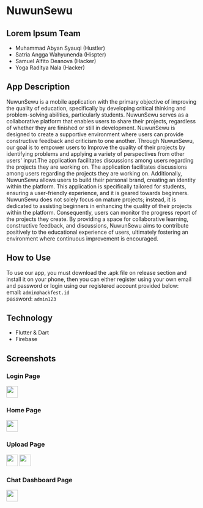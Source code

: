 # NuwunSewu
## Lorem Ipsum Team
- Muhammad Abyan Syauqi (Hustler)
- Satria Angga Wahyunenda (Hispter)
- Samuel Alfito Deanova (Hacker)
- Yoga Raditya Nala (Hacker)
## App Description
NuwunSewu is a mobile application with the primary objective of improving the quality of education, specifically by developing critical thinking and problem-solving abilities, particularly students. NuwunSewu serves as a collaborative platform that enables users to share their projects, regardless of whether they are finished or still in development. NuwunSewu is designed to create a supportive environment where users can provide  constructive feedback and criticism to one another. Through NuwunSewu, our goal is to empower users to Improve the quality of their projects by identifying problems and applying a variety of perspectives from other users' input.The application facilitates discussions among users regarding the projects they are working on. The application facilitates discussions among users regarding the projects they are working on. Additionally, NuwunSewu allows users to build their personal brand, creating an identity within the platform. This application is specifically tailored for students, ensuring a user-friendly experience, and it is geared towards beginners. NuwunSewu does not solely focus on mature projects; instead, it is dedicated to assisting beginners in enhancing the quality of their projects within the platform. Consequently, users can monitor the progress report of the projects they create. By providing a space for collaborative learning, constructive feedback, and discussions, NuwunSewu aims to contribute positively to the educational experience of users, ultimately fostering an environment where continuous improvement is encouraged.
## How to Use
To use our app, you must download the .apk file on release section and install it on your phone, then you can either register using your own email and password or login using our registered account provided below:<br>
email: `admin@hackfest.id`<br>
password: `admin123`<br>
## Technology
- Flutter & Dart
- Firebase
## Screenshots
### Login Page
<img src="https://github.com/yogarn/NuwunSewu/blob/main/image%20of%20screenshot/Screenshot_Login_Page.jpg" width = "30" />

### Home Page
<img src="https://github.com/yogarn/NuwunSewu/blob/main/image%20of%20screenshot/Screenshot_Home_Page.jpg" width = "30" />

### Upload Page
<img src="https://github.com/yogarn/NuwunSewu/blob/main/image%20of%20screenshot/Screenshot_Upload_Page_01.jpg" width = "30" />
<img src="https://github.com/yogarn/NuwunSewu/blob/main/image%20of%20screenshot/Screenshot_Upload_Page_02.jpg" width = "30" />

### Chat Dashboard Page
<img src="https://github.com/yogarn/NuwunSewu/blob/main/image%20of%20screenshot/Screenshot_Chat_Dashboard_Page.jpg" width = "30" />